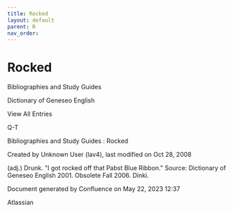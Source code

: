 ```yaml
---
title: Rocked
layout: default
parent: R
nav_order:
---
```


# Rocked

Bibliographies and Study Guides

Dictionary of Geneseo English

View All Entries

Q-T

Bibliographies and Study Guides : Rocked

Created by  Unknown User (lav4), last modified on Oct 28, 2008

(adj.) Drunk. &quot;I got rocked off that Pabst Blue Ribbon.&quot; Source: Dictionary of Geneseo English 2001. Obsolete Fall 2006. Dinki.

Document generated by Confluence on May 22, 2023 12:37

Atlassian
